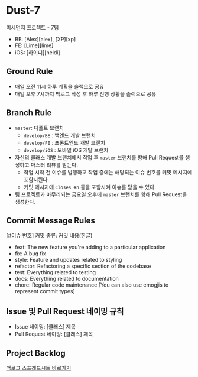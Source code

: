 # Dust-7
미세먼지 프로젝트 - 7팀

* BE: [Alex][alex], [XP][xp]
* FE: [Lime][lime]
* iOS: [하이디][heidi]

## Ground Rule

* 매일 오전 11시 하루 계획을 슬랙으로 공유
* 매일 오후 7시까지 백로그 작성 후 하루 진행 상황을 슬랙으로 공유

## Branch Rule

* `master`: 디폴트 브랜치
    * `develop/BE` : 백엔드 개발 브랜치
    * `develop/FE` : 프론트엔드 개발 브랜치
    * `develop/iOS` : 모바일 iOS 개발 브랜치
* 자신의 클래스 개발 브랜치에서 작업 후 `master` 브랜치를 향해 Pull Request를 생성하고 마스터 리뷰를 받는다.
    * 작업 시작 전 이슈를 발행하고 작업 중에는 해당되는 이슈 번호를 커밋 메시지에 포함시킨다.
    * 커밋 메시지에 `Closes #n` 등을 포함시켜 이슈를 닫을 수 있다.
* 팀 프로젝트가 마무리되는 금요일 오후에 `master` 브랜치를 향해 Pull Request을 생성한다.

## Commit Message Rules

[#이슈 번호] 커밋 종류: 커밋 내용(한글)

* feat: The new feature you're adding to a particular application
* fix: A bug fix
* style: Feature and updates related to styling
* refactor: Refactoring a specific section of the codebase
* test: Everything related to testing
* docs: Everything related to documentation
* chore: Regular code maintenance.[You can also use emogjis to represent commit types]

## Issue 및 Pull Request 네이밍 규칙

* Issue 네이밍: [클래스] 제목
* Pull Request 네이밍: [클래스] 제목

## Project Backlog

[백로그 스프레드시트 바로가기][back-log]

[back-log]: https://docs.google.com/spreadsheets/d/1af1bbbi45BNF-c-OAyq9FMalbajfl8WQ7YgVgHc4Zew/edit#gid=1386834576
